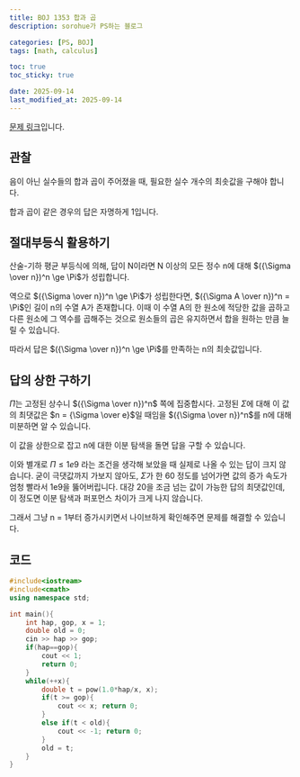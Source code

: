 ```yaml
---
title: BOJ 1353 합과 곱
description: sorohue가 PS하는 블로그

categories: [PS, BOJ]
tags: [math, calculus]

toc: true
toc_sticky: true

date: 2025-09-14
last_modified_at: 2025-09-14
---
```


[문제 링크](https://boj.kr/1353)입니다.

## 관찰

음이 아닌 실수들의 합과 곱이 주어졌을 때, 필요한 실수 개수의 최솟값을 구해야 합니다.

합과 곱이 같은 경우의 답은 자명하게 1입니다.

## 절대부등식 활용하기

산술-기하 평균 부등식에 의해, 답이 N이라면 N 이상의 모든 정수 n에 대해 $({\Sigma \over n})^n \ge \Pi$가 성립합니다.

역으로 $({\Sigma \over n})^n \ge \Pi$가 성립한다면, $({\Sigma A \over n})^n = \Pi$인 길이 n의 수열 A가 존재합니다. 이때 이 수열 A의 한 원소에 적당한 값을 곱하고 다른 원소에 그 역수를 곱해주는 것으로 원소들의 곱은 유지하면서 합을 원하는 만큼 늘릴 수 있습니다.

따라서 답은 $({\Sigma \over n})^n \ge \Pi$를 만족하는 n의 최솟값입니다.

## 답의 상한 구하기

$\Pi$는 고정된 상수니 $({\Sigma \over n})^n$ 쪽에 집중합시다. 고정된 $\Sigma$에 대해 이 값의 최댓값은 $n = {\Sigma \over e}$일 때임을 $({\Sigma \over n})^n$를 n에 대해 미분하면 알 수 있습니다.

이 값을 상한으로 잡고 n에 대한 이분 탐색을 돌면 답을 구할 수 있습니다.

이와 별개로 $\Pi \le 1e9$ 라는 조건을 생각해 보았을 때 실제로 나올 수 있는 답이 크지 않습니다. 굳이 극댓값까지 가보지 않아도, $\Sigma$가 한 60 정도를 넘어가면 값의 증가 속도가 엄청 빨라서 1e9을 뚫어버립니다. 대강 20을 조금 넘는 값이 가능한 답의 최댓값인데, 이 정도면 이분 탐색과 퍼포먼스 차이가 크게 나지 않습니다.

그래서 그냥 n = 1부터 증가시키면서 나이브하게 확인해주면 문제를 해결할 수 있습니다.

## 코드

```cpp
#include<iostream>
#include<cmath>
using namespace std;

int main(){
	int hap, gop, x = 1;
	double old = 0;
	cin >> hap >> gop;
	if(hap==gop){
		cout << 1;
		return 0;
	}
	while(++x){
		double t = pow(1.0*hap/x, x);
		if(t >= gop){
			cout << x; return 0;
		}
		else if(t < old){
			cout << -1; return 0;
		}
		old = t;
	}
}
```